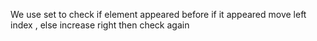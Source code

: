 We use set to check if element appeared before if it appeared move left index , else increase right then check again
​